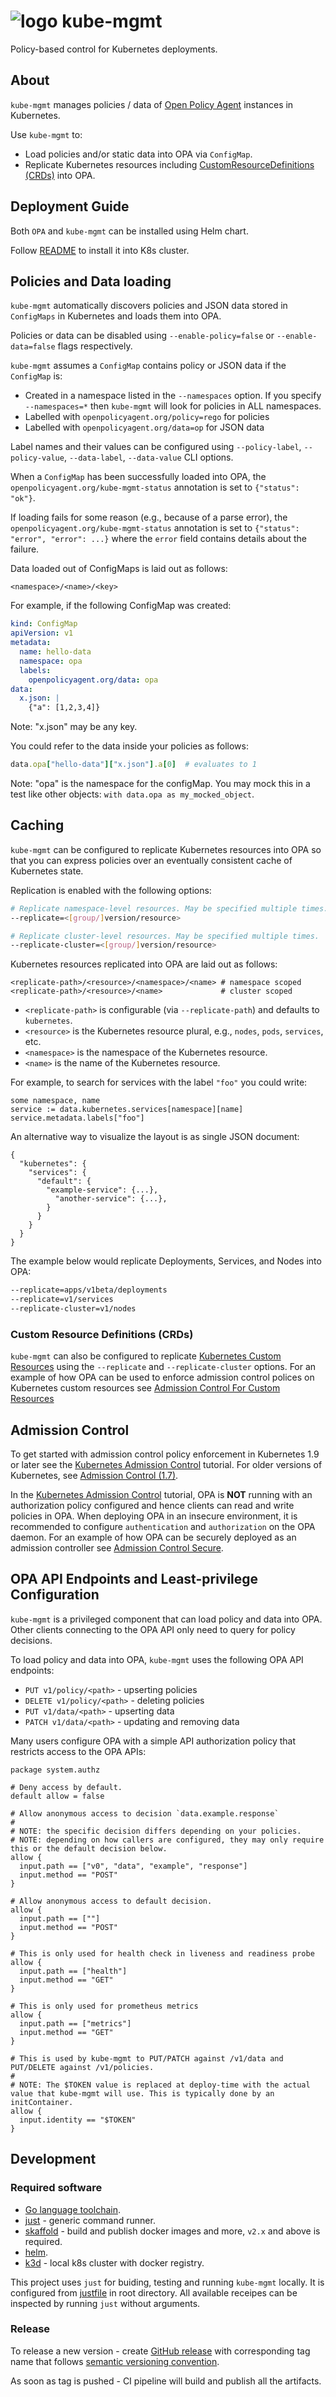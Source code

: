 # ![logo](./logo/logo.png) kube-mgmt

Policy-based control for Kubernetes deployments.

## About

`kube-mgmt` manages policies / data of [Open Policy Agent](https://github.com/open-policy-agent/opa)
instances in Kubernetes.

Use `kube-mgmt` to:
* Load policies and/or static data into OPA via `ConfigMap`.
* Replicate Kubernetes resources
including [CustomResourceDefinitions (CRDs)](https://kubernetes.io/docs/concepts/extend-kubernetes/api-extension/custom-resources/#customresourcedefinitions) into OPA.

## Deployment Guide

Both `OPA` and `kube-mgmt` can be installed using Helm chart.

Follow [README](charts/opa-kube-mgmt/README.md) to install it into K8s cluster.

## Policies and Data loading

`kube-mgmt` automatically discovers policies and JSON data
stored in `ConfigMaps` in Kubernetes and loads them into OPA.

Policies or data can be disabled using `--enable-policy=false` or `--enable-data=false` flags respectively.

`kube-mgmt` assumes a `ConfigMap` contains policy or JSON data if the `ConfigMap` is:

- Created in a namespace listed in the `--namespaces` option. If you specify `--namespaces=*` then `kube-mgmt` will look for policies in ALL namespaces.
- Labelled with `openpolicyagent.org/policy=rego` for policies
- Labelled with `openpolicyagent.org/data=op` for JSON data

Label names and their values can be configured using `--policy-label`, `--policy-value`, `--data-label`, `--data-value` CLI options.

When a `ConfigMap` has been successfully loaded into OPA,
the `openpolicyagent.org/kube-mgmt-status` annotation is set to `{"status": "ok"}`.

If loading fails for some reason (e.g., because of a parse error), the
`openpolicyagent.org/kube-mgmt-status` annotation is set to `{"status": "error", "error": ...}`
where the `error` field contains details about the failure.

Data loaded out of ConfigMaps is laid out as follows:

```
<namespace>/<name>/<key>
```

For example, if the following ConfigMap was created:

```yaml
kind: ConfigMap
apiVersion: v1
metadata:
  name: hello-data
  namespace: opa
  labels:
    openpolicyagent.org/data: opa
data:
  x.json: |
    {"a": [1,2,3,4]}
```
Note: "x.json" may be any key.

You could refer to the data inside your policies as follows:

```ruby
data.opa["hello-data"]["x.json"].a[0]  # evaluates to 1
```
Note: "opa" is the namespace for the configMap.
You may mock this in a test like other objects: `with data.opa as my_mocked_object`.

## Caching

`kube-mgmt` can be configured to replicate Kubernetes resources into OPA so that
you can express policies over an eventually consistent cache of Kubernetes
state.

Replication is enabled with the following options:

```bash
# Replicate namespace-level resources. May be specified multiple times.
--replicate=<[group/]version/resource>

# Replicate cluster-level resources. May be specified multiple times.
--replicate-cluster=<[group/]version/resource>
```

Kubernetes resources replicated into OPA are laid out as follows:

```
<replicate-path>/<resource>/<namespace>/<name> # namespace scoped
<replicate-path>/<resource>/<name>             # cluster scoped
```

- `<replicate-path>` is configurable (via `--replicate-path`) and
  defaults to `kubernetes`.
- `<resource>` is the Kubernetes resource plural, e.g., `nodes`,
  `pods`, `services`, etc.
- `<namespace>` is the namespace of the Kubernetes resource.
- `<name>` is the name of the Kubernetes resource.

For example, to search for services with the label `"foo"` you could write:

```
some namespace, name
service := data.kubernetes.services[namespace][name]
service.metadata.labels["foo"]
```

An alternative way to visualize the layout is as single JSON document:

```
{
  "kubernetes": {
    "services": {
      "default": {
        "example-service": {...},
          "another-service": {...},
        }
      }
    }
  }
}
```

The example below would replicate Deployments, Services, and Nodes into OPA:

```bash
--replicate=apps/v1beta/deployments
--replicate=v1/services
--replicate-cluster=v1/nodes
```

### Custom Resource Definitions (CRDs)

`kube-mgmt` can also be configured to replicate [Kubernetes Custom Resources](https://kubernetes.io/docs/concepts/extend-kubernetes/api-extension/custom-resources/) using the `--replicate` and `--replicate-cluster` options. For an example of how OPA can be used to enforce admission control polices on Kubernetes custom resources see [Admission Control For Custom Resources](./docs/admission-control-crd.md)

## Admission Control

To get started with admission control policy enforcement in Kubernetes 1.9 or later see the [Kubernetes Admission Control](http://www.openpolicyagent.org/docs/kubernetes-admission-control.html) tutorial. For older versions of Kubernetes, see [Admission Control (1.7)](./docs/admission-control-1.7.md).

In the [Kubernetes Admission Control](http://www.openpolicyagent.org/docs/kubernetes-admission-control.html) tutorial, OPA is **NOT** running with an authorization policy configured and hence clients can read and write policies in OPA. When deploying OPA in an insecure environment, it is recommended to configure `authentication` and `authorization` on the OPA daemon. For an example of how OPA can be securely deployed as an admission controller see [Admission Control Secure](./docs/admission-control-secure.md).

## OPA API Endpoints and Least-privilege Configuration

`kube-mgmt` is a privileged component that can load policy and data into OPA.
Other clients connecting to the OPA API only need to query for policy decisions.

To load policy and data into OPA, `kube-mgmt` uses the following OPA API
endpoints:

* `PUT v1/policy/<path>` - upserting policies
* `DELETE v1/policy/<path>` - deleting policies
* `PUT v1/data/<path>` - upserting data
* `PATCH v1/data/<path>` - updating and removing data

Many users configure OPA with a simple API authorization policy that restricts
access to the OPA APIs:

```rego
package system.authz

# Deny access by default.
default allow = false

# Allow anonymous access to decision `data.example.response`
#
# NOTE: the specific decision differs depending on your policies.
# NOTE: depending on how callers are configured, they may only require this or the default decision below.
allow {
  input.path == ["v0", "data", "example", "response"]
  input.method == "POST"
}

# Allow anonymous access to default decision.
allow {
  input.path == [""]
  input.method == "POST"
}

# This is only used for health check in liveness and readiness probe
allow {
  input.path == ["health"]
  input.method == "GET"
}

# This is only used for prometheus metrics
allow {
  input.path == ["metrics"]
  input.method == "GET"
}

# This is used by kube-mgmt to PUT/PATCH against /v1/data and PUT/DELETE against /v1/policies.
#
# NOTE: The $TOKEN value is replaced at deploy-time with the actual value that kube-mgmt will use. This is typically done by an initContainer.
allow {
  input.identity == "$TOKEN"
}
```

## Development

### Required software

* [Go language toolchain](https://go.dev/doc/install).
* [just](https://github.com/casey/just#just) - generic command runner.
* [skaffold](https://skaffold.dev/) - build and publish docker images and more, `v2.x` and above is required.
* [helm](https://helm.sh/docs/intro/install/).
* [k3d](https://k3d.io/v5.5.1/#installation) - local k8s cluster with docker registry.
 
This project uses `just` for buiding, testing and running `kube-mgmt` locally.
It is configured from [justfile](./justfile) in root directory.
All available receipes can be inspected by running `just` without arguments.

### Release

To release a new version - create [GitHub release](https://github.com/open-policy-agent/kube-mgmt/releases)
with corresponding tag name that follows [semantic versioning convention](https://semver.org/).

As soon as tag is pushed - CI pipeline will build and publish all the artifacts.
